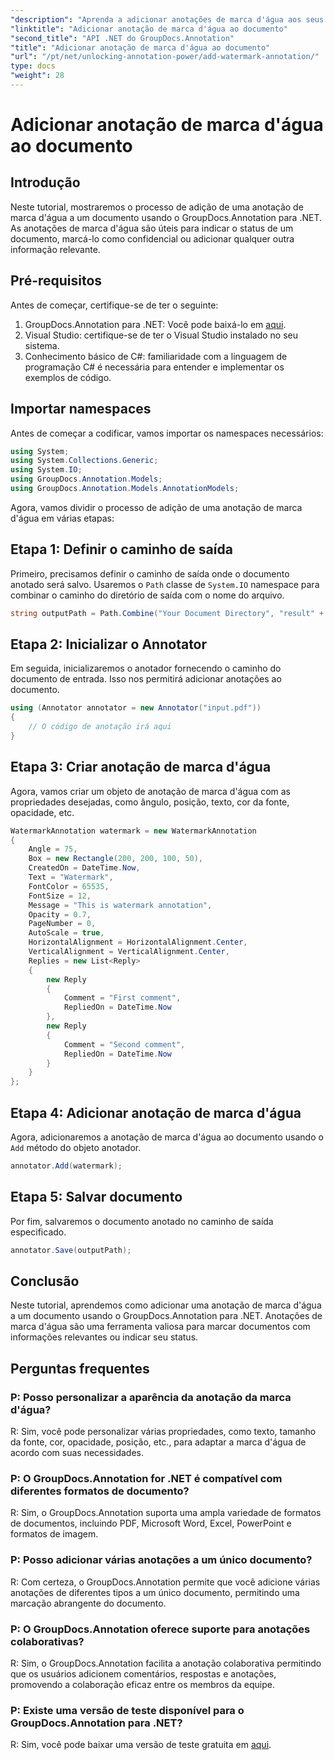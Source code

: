 ```yaml
---
"description": "Aprenda a adicionar anotações de marca d'água aos seus documentos sem esforço usando o GroupDocs.Annotation para .NET. Aumente a clareza e a segurança dos seus documentos."
"linktitle": "Adicionar anotação de marca d'água ao documento"
"second_title": "API .NET do GroupDocs.Annotation"
"title": "Adicionar anotação de marca d'água ao documento"
"url": "/pt/net/unlocking-annotation-power/add-watermark-annotation/"
type: docs
"weight": 28
---
```


# Adicionar anotação de marca d'água ao documento

## Introdução
Neste tutorial, mostraremos o processo de adição de uma anotação de marca d'água a um documento usando o GroupDocs.Annotation para .NET. As anotações de marca d'água são úteis para indicar o status de um documento, marcá-lo como confidencial ou adicionar qualquer outra informação relevante.

## Pré-requisitos

Antes de começar, certifique-se de ter o seguinte:

1. GroupDocs.Annotation para .NET: Você pode baixá-lo em [aqui](https://releases.groupdocs.com/annotation/net/).
2. Visual Studio: certifique-se de ter o Visual Studio instalado no seu sistema.
3. Conhecimento básico de C#: familiaridade com a linguagem de programação C# é necessária para entender e implementar os exemplos de código.

## Importar namespaces

Antes de começar a codificar, vamos importar os namespaces necessários:

```csharp
using System;
using System.Collections.Generic;
using System.IO;
using GroupDocs.Annotation.Models;
using GroupDocs.Annotation.Models.AnnotationModels;
```

Agora, vamos dividir o processo de adição de uma anotação de marca d'água em várias etapas:

## Etapa 1: Definir o caminho de saída

Primeiro, precisamos definir o caminho de saída onde o documento anotado será salvo. Usaremos o `Path` classe de `System.IO` namespace para combinar o caminho do diretório de saída com o nome do arquivo.

```csharp
string outputPath = Path.Combine("Your Document Directory", "result" + Path.GetExtension("input.pdf"));
```

## Etapa 2: Inicializar o Annotator

Em seguida, inicializaremos o anotador fornecendo o caminho do documento de entrada. Isso nos permitirá adicionar anotações ao documento.

```csharp
using (Annotator annotator = new Annotator("input.pdf"))
{
    // O código de anotação irá aqui
}
```

## Etapa 3: Criar anotação de marca d'água

Agora, vamos criar um objeto de anotação de marca d'água com as propriedades desejadas, como ângulo, posição, texto, cor da fonte, opacidade, etc.

```csharp
WatermarkAnnotation watermark = new WatermarkAnnotation
{
    Angle = 75,
    Box = new Rectangle(200, 200, 100, 50),
    CreatedOn = DateTime.Now,
    Text = "Watermark",
    FontColor = 65535,
    FontSize = 12,
    Message = "This is watermark annotation",
    Opacity = 0.7,
    PageNumber = 0,
    AutoScale = true,
    HorizontalAlignment = HorizontalAlignment.Center,
    VerticalAlignment = VerticalAlignment.Center,
    Replies = new List<Reply>
    {
        new Reply
        {
            Comment = "First comment",
            RepliedOn = DateTime.Now
        },
        new Reply
        {
            Comment = "Second comment",
            RepliedOn = DateTime.Now
        }
    }
};
```

## Etapa 4: Adicionar anotação de marca d'água

Agora, adicionaremos a anotação de marca d'água ao documento usando o `Add` método do objeto anotador.

```csharp
annotator.Add(watermark);
```

## Etapa 5: Salvar documento

Por fim, salvaremos o documento anotado no caminho de saída especificado.

```csharp
annotator.Save(outputPath);
```

## Conclusão

Neste tutorial, aprendemos como adicionar uma anotação de marca d'água a um documento usando o GroupDocs.Annotation para .NET. Anotações de marca d'água são uma ferramenta valiosa para marcar documentos com informações relevantes ou indicar seu status.

## Perguntas frequentes

### P: Posso personalizar a aparência da anotação da marca d'água?

R: Sim, você pode personalizar várias propriedades, como texto, tamanho da fonte, cor, opacidade, posição, etc., para adaptar a marca d'água de acordo com suas necessidades.

### P: O GroupDocs.Annotation for .NET é compatível com diferentes formatos de documento?

R: Sim, o GroupDocs.Annotation suporta uma ampla variedade de formatos de documentos, incluindo PDF, Microsoft Word, Excel, PowerPoint e formatos de imagem.

### P: Posso adicionar várias anotações a um único documento?

R: Com certeza, o GroupDocs.Annotation permite que você adicione várias anotações de diferentes tipos a um único documento, permitindo uma marcação abrangente do documento.

### P: O GroupDocs.Annotation oferece suporte para anotações colaborativas?

R: Sim, o GroupDocs.Annotation facilita a anotação colaborativa permitindo que os usuários adicionem comentários, respostas e anotações, promovendo a colaboração eficaz entre os membros da equipe.

### P: Existe uma versão de teste disponível para o GroupDocs.Annotation para .NET?

R: Sim, você pode baixar uma versão de teste gratuita em [aqui](https://releases.groupdocs.com/).
